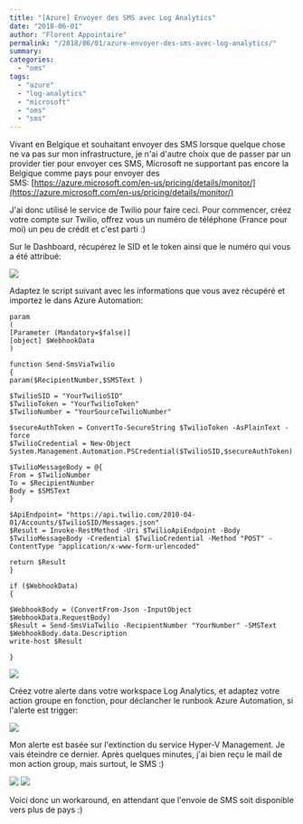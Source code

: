 ```yaml
---
title: "[Azure] Envoyer des SMS avec Log Analytics"
date: "2018-06-01"
author: "Florent Appointaire"
permalink: "/2018/06/01/azure-envoyer-des-sms-avec-log-analytics/"
summary:
categories: 
  - "oms"
tags: 
  - "azure"
  - "log-analytics"
  - "microsoft"
  - "oms"
  - "sms"
---
```

Vivant en Belgique et souhaitant envoyer des SMS lorsque quelque chose ne va pas sur mon infrastructure, je n'ai d'autre choix que de passer par un provider tier pour envoyer ces SMS, Microsoft ne supportant pas encore la Belgique comme pays pour envoyer des SMS: [https://azure.microsoft.com/en-us/pricing/details/monitor/](https://azure.microsoft.com/en-us/pricing/details/monitor/)

J'ai donc utilisé le service de Twilio pour faire ceci. Pour commencer, créez votre compte sur Twilio, offrez vous un numéro de téléphone (France pour moi) un peu de crédit et c'est parti :)

Sur le Dashboard, récupérez le SID et le token ainsi que le numéro qui vous a été attribué:

[![](https://cloudyjourney.fr/wp-content/uploads/2018/05/Twilio01.png)](https://cloudyjourney.fr/wp-content/uploa+33644606648g)

Adaptez le script suivant avec les informations que vous avez récupéré et importez le dans Azure Automation:

```
param
(
[Parameter (Mandatory=$false)]
[object] $WebhookData
)

function Send-SmsViaTwilio
{
param($RecipientNumber,$SMSText )

$TwilioSID = "YourTwilioSID"
$TwilioToken = "YourTwilioToken"
$TwilioNumber = "YourSourceTwilioNumber"

$secureAuthToken = ConvertTo-SecureString $TwilioToken -AsPlainText -force
$TwilioCredential = New-Object System.Management.Automation.PSCredential($TwilioSID,$secureAuthToken)

$TwilioMessageBody = @{
From = $TwilioNumber
To = $RecipientNumber
Body = $SMSText
}

$ApiEndpoint= "https://api.twilio.com/2010-04-01/Accounts/$TwilioSID/Messages.json"
$Result = Invoke-RestMethod -Uri $TwilioApiEndpoint -Body $TwilioMessageBody -Credential $TwilioCredential -Method "POST" -ContentType "application/x-www-form-urlencoded"

return $Result
}

if ($WebhookData)
{

$WebhookBody = (ConvertFrom-Json -InputObject $WebhookData.RequestBody)
$Result = Send-SmsViaTwilio -RecipientNumber "YourNumber" -SMSText $WebhookBody.data.Description
write-host $Result

}
```

[![](https://cloudyjourney.fr/wp-content/uploads/2018/05/Twilio02.png)](https://cloudyjourney.fr/wp-content/uploads/2018/05/Twilio02.png)

Créez votre alerte dans votre workspace Log Analytics, et adaptez votre action groupe en fonction, pour déclancher le runbook Azure Automation, si l'alerte est trigger:

[![](https://cloudyjourney.fr/wp-content/uploads/2018/05/Twilio03.png)](https://cloudyjourney.fr/wp-content/uploads/2018/05/Twilio03.png)

Mon alerte est basée sur l'extinction du service Hyper-V Management. Je vais éteindre ce dernier. Après quelques minutes, j'ai bien reçu le mail de mon action group, mais surtout, le SMS :)

[![](https://cloudyjourney.fr/wp-content/uploads/2018/06/Twilio04.png)](https://cloudyjourney.fr/wp-content/uploads/2018/06/Twilio04.png) [![](https://cloudyjourney.fr/wp-content/uploads/2018/06/Twilio05.png)](https://cloudyjourney.fr/wp-content/uploads/2018/06/Twilio05.png)

Voici donc un workaround, en attendant que l'envoie de SMS soit disponible vers plus de pays :)
